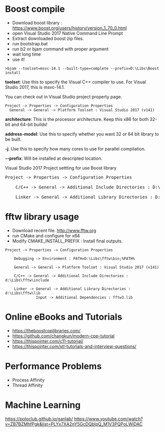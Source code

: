 # Boost compile
* Download boost library : https://www.boost.org/users/history/version_1_70_0.html
* open Visual Studio 2017 Native Command Line Prompt
* Extract downloaded boost zip files.
* run bootstrap.bat
* run b2 or bjam command with proper argument 
* wait long time
* use it!

```
>bjam --toolset=msvc-14.1 --built-type=complete --prefix=D:\Libs\Boost install
``` 

**toolset**: Use this to specify the Visual C++ compiler to use. For Visual Studio 2017, this is msvc-14.1. 

You can check out in Visual Studio project property page.
```
Project -> Properties -> Configuration Properties
  General -> General -> Platform Toolset : Visual Studio 2017 (v141)
```

**architecture**: This is the processor architecture. Keep this x86 for both 32-bit and 64-bit builds!

**address-model**: Use this to specify whether you want 32 or 64 bit library to be built.

**-j**: Use this to specify how many cores to use for parallel compilation.

**--prefix**: Will be installed at descripted location.


Visual Studio 2017 Project settting for use Boost library

<pre>
Project -> Properties -> Configuration Properties

	C/C++ -> General -> Additional Include Directories : D:\Libs\Boost\include\boost-1_70
	
	Linker -> General -> Additional Library Directories : D:\libs\Boost\lib
</pre>  

# fftw library usage
* Download recent file. http://www.fftw.org
* run CMake and configure for x64
* Modify CMAKE_INSTALL_PREFIX : Install final outputs.

```
Project -> Properties -> Configuration Properties

	Debugging -> Environment : PATH=D:\Libs\fftw\bin;%PATH%

	General -> General -> Platform Toolset : Visual Studio 2017 (v141)

	C/C++ -> General -> Additional Include Directories : d:\Libs\fftw\include
	
	Linker -> General -> Additional Library Directories : d:\Libs\fftw\lib 
	          Input -> Additional Dependencies : fftw3.lib 
```
# Online eBooks and Tutorials
* https://theboostcpplibraries.com/
* https://github.com/changkun/modern-cpp-tutorial
* https://thispointer.com/c11-tutorial/
* https://thispointer.com/stl-tutorials-and-interview-questions/




# Performance Problems
* Process Affinity
* Thread Affinity

# Machine Learning
https://poloclub.github.io/ganlab/
https://www.youtube.com/watch?v=ZB7BZMhfPgk&list=PLYx7XA2nY5GcDQblpQ_M1V3PQPoLWiDAC


